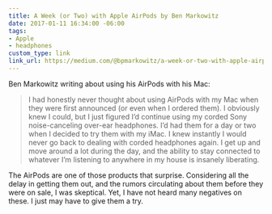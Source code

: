 ```yaml
---
title: A Week (or Two) with Apple AirPods by Ben Markowitz
date: 2017-01-11 16:34:00 -06:00
tags:
- Apple
- headphones
custom_type: link
link_url: https://medium.com/@bpmarkowitz/a-week-or-two-with-apple-airpods-526f2bc16046
---
```


Ben Markowitz writing about using his AirPods with his Mac:

> I had honestly never thought about using AirPods with my Mac when they were first announced (or even when I ordered them). I obviously knew I could, but I just figured I’d continue using my corded Sony noise-canceling over-ear headphones. I’d had them for a day or two when I decided to try them with my iMac. I knew instantly I would never go back to dealing with corded headphones again. I get up and move around a lot during the day, and the ability to stay connected to whatever I’m listening to anywhere in my house is insanely liberating.

The AirPods are one of those products that surprise. Considering all the delay in getting them out, and the rumors circulating about them before they were on sale, I was skeptical. Yet, I have not heard many negatives on these. I just may have to give them a try.
